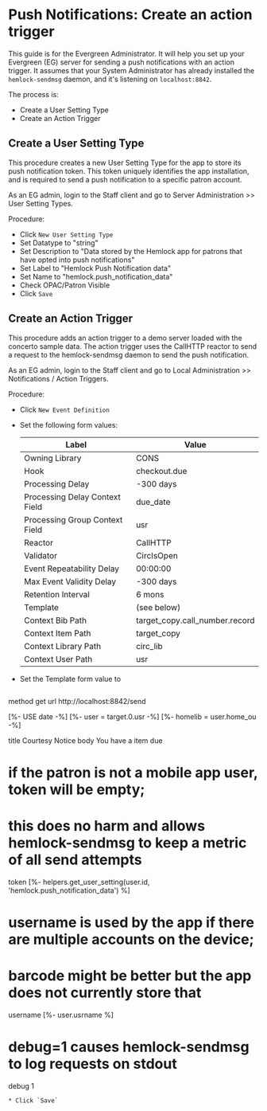 # Push Notifications: Create an action trigger

This guide is for the Evergreen Administrator.
It will help you set up your Evergreen (EG) server for sending a push notifications with an action trigger.  It assumes that your System Administrator has already installed the `hemlock-sendmsg` daemon, and it's listening on `localhost:8842`.

The process is:
* Create a User Setting Type
* Create an Action Trigger

## Create a User Setting Type

This procedure creates a new User Setting Type for the app to store its push notification token.  This token uniquely identifies the app installation, and is required to send a push notification to a specific patron account.

As an EG admin, login to the Staff client and go to Server Administration >> User Setting Types.

Procedure:
* Click `New User Setting Type`
* Set Datatype to "string"
* Set Description to "Data stored by the Hemlock app for patrons that have opted into push notifications"
* Set Label to "Hemlock Push Notification data"
* Set Name to "hemlock.push_notification_data"
* Check OPAC/Patron Visible
* Click `Save`

## Create an Action Trigger

This procedure adds an action trigger to a demo server loaded with the concerto sample data.
The action trigger uses the CallHTTP reactor to send a request to the hemlock-sendmsg daemon to send the push notification.

As an EG admin, login to the Staff client and go to Local Administration >> Notifications / Action Triggers.

Procedure:
* Click `New Event Definition`
* Set the following form values:

    | Label | Value |
    | ---   | ---   |
    | Owning Library                  | CONS |
    | Hook                            | checkout.due |
    | Processing Delay                | -300 days |
    | Processing Delay Context Field  | due_date |
    | Processing Group Context Field  | usr |
    | Reactor                         | CallHTTP |
    | Validator                       | CircIsOpen |
    | Event Repeatability Delay       | 00:00:00 |
    | Max Event Validity Delay        | -300 days |
    | Retention Interval              | 6 mons |
    | Template                        | (see below) |
    | Context Bib Path                | target_copy.call_number.record |
    | Context Item Path               | target_copy |
    | Context Library Path            | circ_lib |
    | Context User Path               | usr |

* Set the Template form value to
  ```
method get
url http://localhost:8842/send
  
[%- USE date -%]
[%- user = target.0.usr -%]
[%- homelib = user.home_ou -%]
  
<Parameters>
  title Courtesy Notice
  body You have a item due

  # if the patron is not a mobile app user, token will be empty;
  # this does no harm and allows hemlock-sendmsg to keep a metric of all send attempts
  token [%- helpers.get_user_setting(user.id, 'hemlock.push_notification_data') %]

  # username is used by the app if there are multiple accounts on the device;
  # barcode might be better but the app does not currently store that
  username [%- user.usrname %]

  # debug=1 causes hemlock-sendmsg to log requests on stdout
  debug 1
</Parameters>
  ```
* Click `Save`
